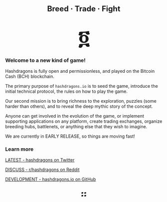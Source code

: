 ## <div align="center" style="font-size:18pt">Breed &#xb7; Trade &#xb7; Fight</div>

# <div align="center" style="font-size:48pt;">&#x136c;</div>

### Welcome to a new kind of game!

Hashdragons is fully open and permissionless, and played on the Bitcoin Cash (BCH) blockchain.

The primary purpose of `hashdragons.io` is to seed the game, introduce the initial technical protocol, the rules on how to play the game.

Our second mission is to bring richness to the exploration, puzzles (some harder than others), and to reveal the deep mythic story of the concept.

Anyone can get involved in the evolution of the game, or implement supporting applications on any platform, create trading exchanges, organize breeding hubs, battlenets, or anything else that they wish to imagine.

We are currently in EARLY RELEASE, so things are moving fast!

### Learn more

[LATEST - hashdragons on Twitter](https://www.twitter.com/hashdragons)

[DISCUSS - r/hashdragons on Reddit](https://www.reddit.com/r/hashdragons)

[DEVELOPMENT - hashdragons.io on GitHub](https://github.com/hashdragons/hashdragons.io)

<div align="center" style="font-size:30pt;">&#x1362;</div>
